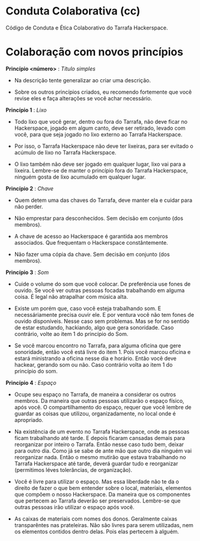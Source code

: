 Conduta Colaborativa (cc)
====================

Código de Conduta e Ética Colaborativo do Tarrafa Hackerspace.

# Colaboração com novos princípios

__Princípio <número>__ : _Título simples_

- Na descrição tente generalizar ao criar uma descrição.

- Sobre os outros princípios criados, eu recomendo fortemente que você revise eles e faça alterações se você achar necessário.

__Princípio 1__ : _Lixo_

- Todo lixo que você gerar, dentro ou fora do Tarrafa, não deve ficar no Hackerspace, jogado em algum canto, deve ser retirado, levado com você, para que seja jogado no lixo externo ao Tarrafa Hackerspace.

- Por isso, o Tarrafa Hackerspace não deve ter lixeiras, para ser evitado o acúmulo de lixo no Tarrafa Hackerspace.

- O lixo também não deve ser jogado em qualquer lugar, lixo vai para a lixeira. Lembre-se de manter o princípio fora do Tarrafa Hackerspace, ninguém gosta de lixo acumulado em qualquer lugar.

__Princípio 2__ : _Chave_

- Quem detem uma das chaves do Tarrafa, deve manter ela e cuidar para não perder.

- Não emprestar para desconhecídos. Sem decisão em conjunto (dos membros).

- A chave de acesso ao Hackerspace é garantida aos membros associados. Que frequentam o Hackerspace constântemente.

- Não fazer uma cópia da chave. Sem decisão em conjunto (dos membros).

__Princípio 3__ : _Som_

- Cuide o volume do som que você colocar. De preferência use fones de ouvido. Se você ver outras pessoas focadas trabalhando em alguma coisa. É legal não atrapalhar com música alta.

- Existe um porém que, caso você esteja trabalhando som. E necessáriamente precisa ouvir ele. E por ventura você não tem fones de ouvido disponíveis. Nesse caso sem problemas. Mas se for no sentido de estar estudando, hackiando, algo que gera sonoridade. Caso contrário, volte ao item 1 do princípio do Som.

- Se você marcou encontro no Tarrafa, para alguma oficina que gere sonoridade, então você está livre do item 1. Pois você marcou oficina e estará ministrando a oficina nesse dia e horário. Então você deve hackear, gerando som ou não. Caso contrário volta ao item 1 do princípio do som.

__Princípio 4__ : _Espaço_

- Ocupe seu espaço no Tarrafa, de maneira a considerar os outros membros. Da maneira que outras pessoas utilizarão o espaço físico, após você. O compartilhamento do espaço, requer que você lembre de guardar as coisas que utilizou, organizadamente, no local onde é apropriado.

- Na existência de um evento no Tarrafa Hackerspace, onde as pessoas ficam trabalhando até tarde. E depois ficaram cansadas demais para reorganizar por inteiro o Tarrafa. Então nesse caso tudo bem, deixar para outro dia. Como já se sabe de ante mão que outro dia ninguém vai reorganizar nada. Então o mesmo mutirão que estava trabalhando no Tarrafa Hackerspace até tarde, deverá guardar tudo e reorganizar (permitimos léves tolerâncias, de organização).

- Você é livre para utilizar o espaço. Mas essa liberdade não te da o direito de fazer o que bem entender sobre o local, materíais, elementos que compôem o nosso Hackerspace. Da maneira que os componentes que pertecem ao Tarrafa deverão ser preservados. Lembre-se que outras pessoas irão utilizar o espaço após você.

- As caixas de materiais com nomes dos donos. Geralmente caixas transparêntes nas prateleiras. Não são livres para serem utilizadas, nem os elementos contidos dentro delas. Pois elas pertecem à alguém.
